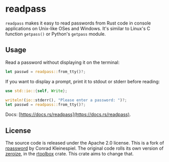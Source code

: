 # readpass

`readpass` makes it easy to read passwords from Rust code in console applications on Unix-like OSes and Windows.
It's similar to Linux's C function `getpass()` or Python's `getpass` module.

## Usage

Read a password without displaying it on the terminal:

```rust
let passwd = readpass::from_tty()?;
```

If you want to display a prompt, print it to stdout or stderr before reading:

```rust
use std::io::{self, Write};

writeln!(io::stderr(), "Please enter a password: ")?;
let passwd = readpass::from_tty()?;
```

Docs: [https://docs.rs/readpass](https://docs.rs/readpass).

## License

The source code is released under the Apache 2.0 license.
This is a fork of [rpassword](https://github.com/conradkleinespel/rpassword) by Conrad Kleinespiel.
The original code rolls its own version of [zeroize](https://github.com/RustCrypto/utils/tree/master/zeroize),
in the [rtoolbox](https://docs.rs/rtoolbox/0.0.2/rtoolbox/safe_string/struct.SafeString.html) crate.
This crate aims to change that.
